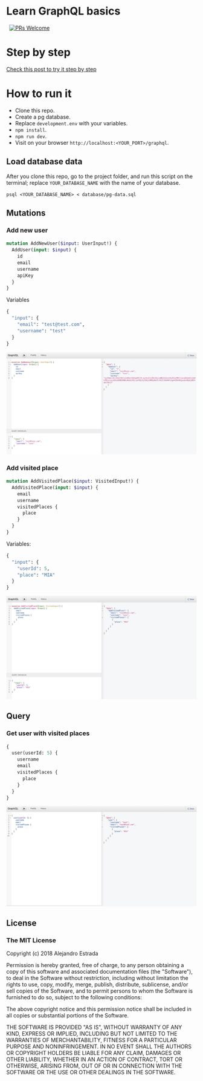 # Learn GraphQL basics

 
[![PRs Welcome](https://img.shields.io/badge/PRs-welcome-brightgreen.svg?style=flat-square)](http://makeapullrequest.com)


# Step by step

[Check this post to try it step by step](https://itnext.io/create-your-first-graphql-app-and-set-an-auth-middleware-2dd841f714c2)

# How to run it
+ Clone this repo.
+ Create a pg database.
+ Replace `development.env` with your variables.
+ `npm install`.
+ `npm run dev`.
+ Visit on your browser `http://localhost:<YOUR_PORT>/graphql`.

## Load database data
After you clone this repo, go to the project folder, and run this script on the terminal; replace `YOUR_DATABASE_NAME` with the name of your database.
```shell
psql <YOUR_DATABASE_NAME> < database/pg-data.sql
```
## Mutations

### Add new user
```graphql
mutation AddNewUser($input: UserInput!) {
  AddUser(input: $input) { 
    id
    email
    username
    apiKey
  }
}
```
Variables
```graphql
{
  "input": {
    "email": "test@test.com",
    "username": "test"
  }
}
```
![New user](images/newUser.png)

### Add visited place
```graphql
mutation AddVisitedPlace($input: VisitedInput!) {
  AddVisitedPlace(input: $input) {
    email
    username
    visitedPlaces {
      place
    }
  }
}
```
Variables:
```graphql
{
  "input": {
    "userId": 5,
    "place": "MIA"
  }
}
```
![New user](images/visitedPlace.png)
## Query

### Get user with visited places
```graphql
{
  user(userId: 5) {
    username
    email
    visitedPlaces {
      place
    }
  }
}
```
![New user](images/getUser.png)


## License
### The MIT License

Copyright (c) 2018 Alejandro Estrada

Permission is hereby granted, free of charge, to any person obtaining a copy
of this software and associated documentation files (the "Software"), to deal
in the Software without restriction, including without limitation the rights
to use, copy, modify, merge, publish, distribute, sublicense, and/or sell
copies of the Software, and to permit persons to whom the Software is
furnished to do so, subject to the following conditions:

The above copyright notice and this permission notice shall be included in
all copies or substantial portions of the Software.

THE SOFTWARE IS PROVIDED "AS IS", WITHOUT WARRANTY OF ANY KIND, EXPRESS OR
IMPLIED, INCLUDING BUT NOT LIMITED TO THE WARRANTIES OF MERCHANTABILITY,
FITNESS FOR A PARTICULAR PURPOSE AND NONINFRINGEMENT. IN NO EVENT SHALL THE
AUTHORS OR COPYRIGHT HOLDERS BE LIABLE FOR ANY CLAIM, DAMAGES OR OTHER
LIABILITY, WHETHER IN AN ACTION OF CONTRACT, TORT OR OTHERWISE, ARISING FROM,
OUT OF OR IN CONNECTION WITH THE SOFTWARE OR THE USE OR OTHER DEALINGS IN
THE SOFTWARE.